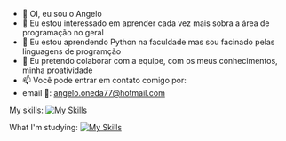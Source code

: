 - 👋 OI, eu sou o Angelo  
- 👀 Eu estou interessado em aprender cada vez mais sobra a área de programação no geral
- 🌱 Eu estou aprendendo Python na faculdade mas sou facinado pelas linguagens de programção 
- 💞️ Eu pretendo colaborar com a equipe, com os meus conhecimentos, minha proatividade
- 📫 Você pode entrar em contato comigo por:
-   email 📧: angelo.oneda77@hotmail.com

My skills:
[![My Skills](https://skillicons.dev/icons?i=js,html,css,bootstrap,py,php)](https://skillicons.dev)

What I'm studying:
[![My Skills](https://skillicons.dev/icons?i=,dart,flutter)](https://skillicons.dev)
